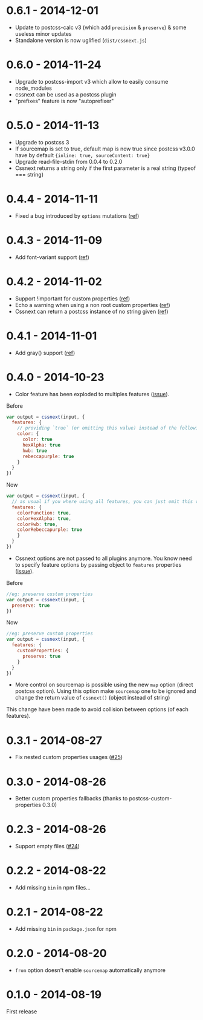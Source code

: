 # 0.6.1 - 2014-12-01

- Update to postcss-calc v3 (which add `precision` & `preserve`) & some useless minor updates
- Standalone version is now uglified (`dist/cssnext.js`)

# 0.6.0 - 2014-11-24

- Upgrade to postcss-import v3 which allow to easily consume node_modules
- cssnext can be used as a postcss plugin
- "prefixes" feature is now "autoprefixer"

# 0.5.0 - 2014-11-13

- Upgrade to postcss 3
- If sourcemap is set to true, default map is now true since postcss v3.0.0 have by default `{inline: true, sourceContent: true}`
- Upgrade read-file-stdin from 0.0.4 to 0.2.0
- Cssnext returns a string only if the first parameter is a real string (typeof === string)

# 0.4.4 - 2014-11-11

- Fixed a bug introduced by `options` mutations ([ref](https://github.com/cssnext/gulp-cssnext/issues/1))

# 0.4.3 - 2014-11-09

- Add font-variant support ([ref](https://github.com/cssnext/cssnext/issues/42))

# 0.4.2 - 2014-11-02

- Support !important for custom properties ([ref](https://github.com/postcss/postcss-custom-properties/issues/12))
- Echo a warning when using a non root custom properties ([ref](https://github.com/postcss/postcss-custom-properties/issues/13))
- Cssnext can return a postcss instance of no string given ([ref](https://github.com/cssnext/cssnext/issues/3))

# 0.4.1 - 2014-11-01

- Add gray() support ([ref](https://github.com/cssnext/cssnext/issues/44))

# 0.4.0 - 2014-10-23

- Color feature has been exploded to multiples features ([issue](https://github.com/cssnext/cssnext/issues/40)).

Before

```js
var output = cssnext(input, {
  features: {
    // providing `true` (or omitting this value) instead of the following object was the default behavior
    color: {
      color: true
      hexAlpha: true
      hwb: true
      rebeccapurple: true
    }
  }
})
```

Now

```js
var output = cssnext(input, {
  // as usual if you where using all features, you can just omit this values
  features: {
    colorFunction: true,
    colorHexAlpha: true,
    colorHwb: true,
    colorRebeccapurple: true
    }
  }
})
```

- Cssnext options are not passed to all plugins anymore. You know need to specify feature options by passing object to `features` properties  ([issue](https://github.com/cssnext/cssnext/issues/39)).

Before

```js
//eg: preserve custom properties
var output = cssnext(input, {
  preserve: true
})
```

Now

```js
//eg: preserve custom properties
var output = cssnext(input, {
  features: {
    customProperties: {
      preserve: true
    }
  }
})
```

- More control on sourcemap is possible using the new `map` option (direct postcss option). Using this option make `sourcemap` one to be ignored and change the return value of `cssnext()` (object instead of string)

This change have been made to avoid collision between options (of each features).

# 0.3.1 - 2014-08-27

- Fix nested custom properties usages ([#25](https://github.com/cssnext/cssnext/issues/25))

# 0.3.0 - 2014-08-26

- Better custom properties fallbacks (thanks to postcss-custom-properties 0.3.0)

# 0.2.3 - 2014-08-26

- Support empty files ([#24](https://github.com/cssnext/cssnext/issues/24))

# 0.2.2 - 2014-08-22

- Add missing `bin` in npm files...

# 0.2.1 - 2014-08-22

- Add missing `bin` in `package.json` for npm

# 0.2.0 - 2014-08-20

- `from` option doesn't enable `sourcemap` automatically anymore

# 0.1.0 - 2014-08-19

First release
